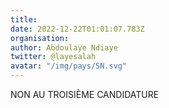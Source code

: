 ```yaml
---
title: 
date: 2022-12-22T01:01:07.783Z
organisation: 
author: Abdoulaye Ndiaye 
twitter: @layesalah
avatar: "/img/pays/SN.svg"
---
```


NON AU TROISIÈME CANDIDATURE